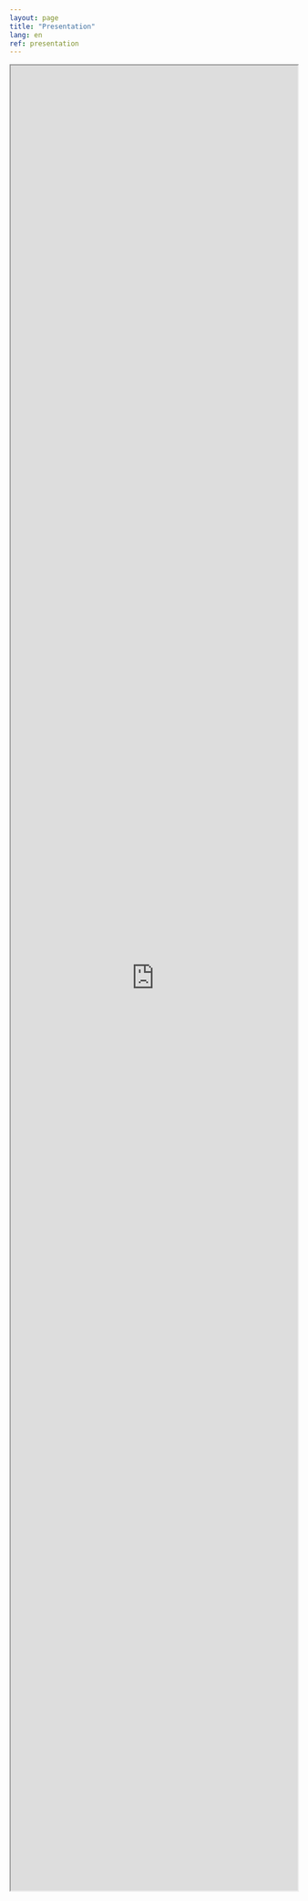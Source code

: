 ```yaml
---
layout: page
title: "Presentation"
lang: en
ref: presentation
---
```


<iframe src="https://static.kjuicer.com/KJ-en/" style="width: 100%; height: 80vh"></iframe>
